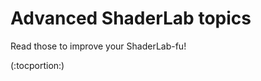 Advanced ShaderLab topics
=========================


Read those to improve your ShaderLab-fu!

(:tocportion:)
